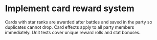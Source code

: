 # Implement card reward system
Cards with star ranks are awarded after battles and saved in the party so duplicates cannot drop. Card effects apply to all party members immediately. Unit tests cover unique reward rolls and stat bonuses.
